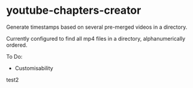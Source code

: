 # youtube-chapters-creator
Generate timestamps based on several pre-merged videos in a directory.

Currently configured to find all mp4 files in a directory, alphanumerically ordered.

To Do:
- Customisability

test2
